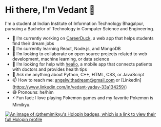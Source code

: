 # Hi there, I'm Vedant 👋

I'm a student at Indian Institute of Information Technology Bhagalpur, pursuing a Bachelor of Technology in Computer Science and Engineering.

- 🔭 I’m currently working on [CareerDuck](https://github.com/TheMimikyu/CareerDuck), a web app that helps students find their dream jobs
- 🌱 I’m currently learning React, Node.js, and MongoDB
- 👯 I’m looking to collaborate on open source projects related to web development, machine learning, or data science
- 🤔 I’m looking for help with [healio](https://github.com/TheMimikyu/healio), a mobile app that connects patients with doctors and provides health tips
- 💬 Ask me anything about Python, C++, HTML, CSS, or JavaScript
- 📫 How to reach me: angelwithadream@gmail.com or [LinkedIn] (https://www.linkedin.com/in/vedant-yadav-33a134259/)
- 😄 Pronouns: he/him
- ⚡ Fun fact: I love playing Pokemon games and my favorite Pokemon is Mimikyu.


[![An image of @themimikyu's Holopin badges, which is a link to view their full Holopin profile](https://holopin.me/themimikyu)](https://holopin.io/@themimikyu)

